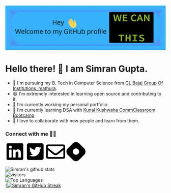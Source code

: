 ![banner](https://raw.githubusercontent.com/simrangupta234/simrangupta234/master/welcome.gif)

# Hello there! 👋 I am Simran Gupta.

- 👔 I'm pursuing my B. Tech in Computer Science from [GL Bajaj Group Of Institutions, mathura](https://www.glbajajgroup.org/).
- 😄 I'm extremely interested in learning open source and contributing to it.
- 🔭 I’m currently working my personal portfolio.
- 🌱 I’m currently learning DSA with [Kunal Kushwaha CommClassroom Bootcamp](https://github.com/kunal-kushwaha/DSA-Bootcamp-Java)
- 🤝 I love to collaborate with new people and learn from them.

### Connect with me 🤝🏻
[![LinkedIn](https://raw.githubusercontent.com/simrangupta234/simrangupta234/master/linkedin.svg)](https://www.linkedin.com/in/simran-gupta123/)
[![Twitter](https://raw.githubusercontent.com/simrangupta234/simrangupta234/master/twitter.svg)](https://twitter.com/simrangupta234)
[![Gmail](https://raw.githubusercontent.com/simrangupta234/simrangupta234/master/gmail.svg)](mailto:simrangupta172002@gmail.com)
[![Hashnode](https://raw.githubusercontent.com/simrangupta234/simrangupta234/master/hashnode.svg)](https://hashnode.com/@simran98)

![Simran's github stats](https://github-readme-stats.vercel.app/api?username=simrangupta234&show_icons=true&hide_border=true)
<br />
![visitors](https://visitor-badge.laobi.icu/badge?page_id=simrangupta234.simrangupta234)
<br />
![Top Languages](https://github-readme-stats.vercel.app/api/top-langs/?username=simrangupta234)
<br />
([![Simran's GitHub Streak](http://github-readme-streak-stats.herokuapp.com?user=simrangupta234)](https://git.io/streak-stats)
